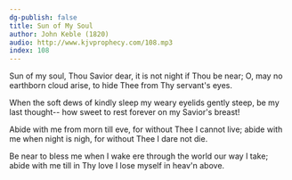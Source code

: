 ```yaml
---
dg-publish: false
title: Sun of My Soul
author: John Keble (1820)
audio: http://www.kjvprophecy.com/108.mp3
index: 108
---
```


Sun of my soul, Thou Savior dear,
it is not night if Thou be near;
O, may no earthborn cloud arise,
to hide Thee from Thy servant's eyes.

When the soft dews of kindly sleep
my weary eyelids gently steep,
be my last thought-- how sweet to rest
forever on my Savior's breast!

Abide with me from morn till eve,
for without Thee I cannot live;
abide with me when night is nigh,
for without Thee I dare not die.

Be near to bless me when I wake
ere through the world our way I take;
abide with me till in Thy love
I lose myself in heav'n above.